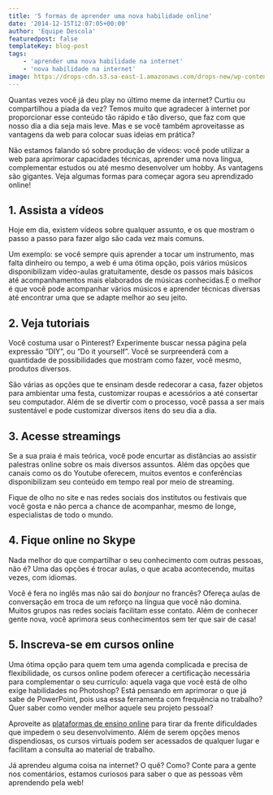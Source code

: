 ```yaml
---
title: '5 formas de aprender uma nova habilidade online'
date: '2014-12-15T12:07:05+00:00'
author: 'Equipe Descola'
featuredpost: false
templateKey: blog-post
tags:
    - 'aprender uma nova habilidade na internet'
    - 'nova habilidade na internet'
image: https://drops-cdn.s3.sa-east-1.amazonaws.com/drops-new/wp-content/uploads/2014/12/15120705/Depositphotos_34690303_s-150x150.jpg
---
```

Quantas vezes você já deu play no último meme da internet? Curtiu ou compartilhou a piada da vez? Temos muito que agradecer à internet por proporcionar esse conteúdo tão rápido e tão diverso, que faz com que nosso dia a dia seja mais leve. Mas e se você também aproveitasse as vantagens da web para colocar suas ideias em prática?

Não estamos falando só sobre produção de vídeos: você pode utilizar a web para aprimorar capacidades técnicas, aprender uma nova língua, complementar estudos ou até mesmo desenvolver um hobby. As vantagens são gigantes. Veja algumas formas para começar agora seu aprendizado online!

**1. Assista a vídeos**
-----------------------

Hoje em dia, existem vídeos sobre qualquer assunto, e os que mostram o passo a passo para fazer algo são cada vez mais comuns.

Um exemplo: se você sempre quis aprender a tocar um instrumento, mas falta dinheiro ou tempo, a web é uma ótima opção, pois vários músicos disponibilizam vídeo-aulas gratuitamente, desde os passos mais básicos até acompanhamentos mais elaborados de músicas conhecidas.E o melhor é que você pode acompanhar vários músicos e aprender técnicas diversas até encontrar uma que se adapte melhor ao seu jeito.

**2. Veja tutoriais**
---------------------

Você costuma usar o Pinterest? Experimente buscar nessa página pela expressão “DIY”, ou “Do it yourself”. Você se surpreenderá com a quantidade de possibilidades que mostram como fazer, você mesmo, produtos diversos.

São várias as opções que te ensinam desde redecorar a casa, fazer objetos para ambientar uma festa, customizar roupas e acessórios a até consertar seu computador. Além de se divertir com o processo, você passa a ser mais sustentável e pode customizar diversos itens do seu dia a dia.

**3. Acesse streamings**
------------------------

Se a sua praia é mais teórica, você pode encurtar as distâncias ao assistir palestras online sobre os mais diversos assuntos. Além das opções que canais como os do Youtube oferecem, muitos eventos e conferências disponibilizam seu conteúdo em tempo real por meio de streaming.

Fique de olho no site e nas redes sociais dos institutos ou festivais que você gosta e não perca a chance de acompanhar, mesmo de longe, especialistas de todo o mundo.

**4. Fique online no Skype**
----------------------------

Nada melhor do que compartilhar o seu conhecimento com outras pessoas, não é? Uma das opções é trocar aulas, o que acaba acontecendo, muitas vezes, com idiomas.

Você é fera no inglês mas não sai do *bonjour* no francês? Ofereça aulas de conversação em troca de um reforço na língua que você não domina. Muitos grupos nas redes sociais facilitam esse contato. Além de conhecer gente nova, você aprimora seus conhecimentos sem ter que sair de casa!

**5. Inscreva-se em cursos online**
-----------------------------------

Uma ótima opção para quem tem uma agenda complicada e precisa de flexibilidade, os cursos online podem oferecer a certificação necessária para complementar o seu currículo: aquela vaga que você está de olho exige habilidades no Photoshop? Está pensando em aprimorar o que já sabe de PowerPoint, pois usa essa ferramenta com frequência no trabalho? Quer saber como vender melhor aquele seu projeto pessoal?

Aproveite as [plataformas de ensino online](http://descola.org/) para tirar da frente dificuldades que impedem o seu desenvolvimento. Além de serem opções menos dispendiosas, os cursos virtuais podem ser acessados de qualquer lugar e facilitam a consulta ao material de trabalho.

Já aprendeu alguma coisa na internet? O quê? Como? Conte para a gente nos comentários, estamos curiosos para saber o que as pessoas vêm aprendendo pela web!
